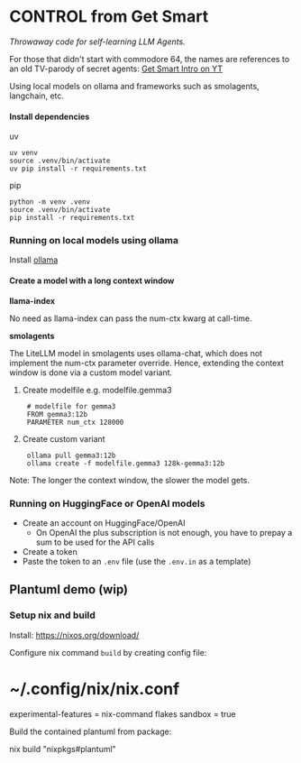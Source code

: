 # CONTROL from Get Smart

*Throwaway code for self-learning LLM Agents.*

For those that didn't start with commodore 64, the names are references to an old TV-parody of secret agents: [Get Smart Intro on YT](https://www.youtube.com/watch?v=o2ObCoCm61s)

Using local models on ollama and frameworks such as smolagents, langchain, etc.

#### Install dependencies

uv

    uv venv
    source .venv/bin/activate
    uv pip install -r requirements.txt

pip

    python -m venv .venv
    source .venv/bin/activate
    pip install -r requirements.txt

### Running on local models using ollama

Install [ollama](https://ollama.com)


#### Create a model with a long context window

**llama-index**

No need as llama-index can pass the num-ctx kwarg at call-time.

**smolagents**

The LiteLLM model in smolagents uses ollama-chat, which does not implement the num-ctx parameter override. Hence, extending the context window is done via a custom model variant.

1. Create modelfile e.g. modelfile.gemma3
    
        # modelfile for gemma3
        FROM gemma3:12b
        PARAMETER num_ctx 128000
    
2. Create custom variant

        ollama pull gemma3:12b
        ollama create -f modelfile.gemma3 128k-gemma3:12b

Note: The longer the context window, the slower the model gets.

### Running on HuggingFace or OpenAI models

- Create an account on HuggingFace/OpenAI
   - On OpenAI the plus subscription is not enough, you have to prepay a sum to be used for the API calls
- Create a token
- Paste the token to an `.env` file (use the `.env.in` as a template)

## Plantuml demo (wip)

### Setup nix and build

Install: https://nixos.org/download/

Configure nix command `build` by creating config file:

   # ~/.config/nix/nix.conf
   experimental-features = nix-command flakes
   sandbox = true

Build the contained plantuml from package:

   nix build "nixpkgs#plantuml"

